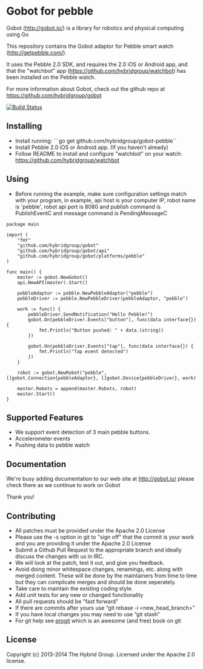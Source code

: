 # Gobot for pebble

Gobot (http://gobot.io/) is a library for robotics and physical computing using Go

This repository contains the Gobot adaptor for Pebble smart watch (http://getpebble.com/).

It uses the Pebble 2.0 SDK, and requires the 2.0 iOS or Android app,
and that the "watchbot" app (https://github.com/hybridgroup/watchbot)
has been installed on the Pebble watch.

For more information about Gobot, check out the github repo at
https://github.com/hybridgroup/gobot

[![Build Status](https://secure.travis-ci.org/hybridgroup/gobot-pebble.png?branch=master)](http://travis-ci.org/hybridgroup/gobot-pebble)

## Installing

* Install running: ```go get github.com/hybridgroup/gobot-pebble``
* Install Pebble 2.0 iOS or Android app. (If you haven't already)
* Follow README to install and configure "watchbot" on your watch: https://github.com/hybridgroup/watchbot

## Using

* Before running the example, make sure configuration settings match with your program,
in example, api host is your computer IP, robot name is 'pebble', robot api port is 8080 and publish command is PublishEventC and
message command is PendingMessageC

```
package main

import (
	"fmt"
	"github.com/hybridgroup/gobot"
	"github.com/hybridgroup/gobot/api"
	"github.com/hybridgroup/gobot/platforms/pebble"
)

func main() {
	master := gobot.NewGobot()
	api.NewAPI(master).Start()

	pebbleAdaptor := pebble.NewPebbleAdaptor("pebble")
	pebbleDriver := pebble.NewPebbleDriver(pebbleAdaptor, "pebble")

	work := func() {
		pebbleDriver.SendNotification("Hello Pebble!")
		gobot.On(pebbleDriver.Events["button"], func(data interface{}) {
			fmt.Println("Button pushed: " + data.(string))
		})

		gobot.On(pebbleDriver.Events["tap"], func(data interface{}) {
			fmt.Println("Tap event detected")
		})
	}

	robot := gobot.NewRobot("pebble", []gobot.Connection{pebbleAdaptor}, []gobot.Device{pebbleDriver}, work)

	master.Robots = append(master.Robots, robot)
	master.Start()
}
```

## Supported Features

* We support event detection of 3 main pebble buttons.
* Accelerometer events
* Pushing data to pebble watch

## Documentation

We're busy adding documentation to our web site at http://gobot.io/ please check there as we continue to work on Gobot

Thank you!

## Contributing

* All patches must be provided under the Apache 2.0 License
* Please use the -s option in git to "sign off" that the commit is your work and you are providing it under the Apache 2.0 License
* Submit a Github Pull Request to the appropriate branch and ideally discuss the changes with us in IRC.
* We will look at the patch, test it out, and give you feedback.
* Avoid doing minor whitespace changes, renamings, etc. along with merged content. These will be done by the maintainers from time to time but they can complicate merges and should be done seperately.
* Take care to maintain the existing coding style.
* Add unit tests for any new or changed functionality
* All pull requests should be "fast forward"
* If there are commits after yours use “git rebase -i <new_head_branch>”
* If you have local changes you may need to use “git stash”
* For git help see [progit](http://git-scm.com/book) which is an awesome (and free) book on git

## License

Copyright (c) 2013-2014 The Hybrid Group. Licensed under the Apache 2.0 license.
